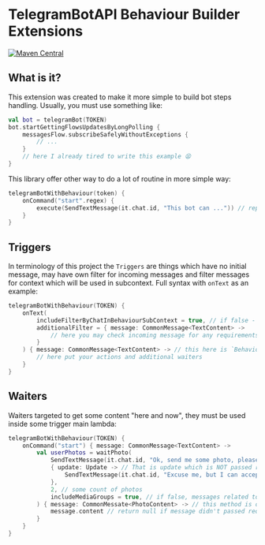 # TelegramBotAPI Behaviour Builder Extensions

[![Maven Central](https://maven-badges.herokuapp.com/maven-central/dev.inmo/tgbotapi.behaviour_builder/badge.svg)](https://maven-badges.herokuapp.com/maven-central/dev.inmo/tgbotapi.behaviour_builder)

## What is it?

This extension was created to make it more simple to build bot steps handling. Usually, you must use something like:

```kotlin
val bot = telegramBot(TOKEN)
bot.startGettingFlowsUpdatesByLongPolling {
    messagesFlow.subscribeSafelyWithoutExceptions {
        // ...
    }
    // here I already tired to write this example 😫
}
```

This library offer other way to do a lot of routine in more simple way:

```kotlin
telegramBotWithBehaviour(token) {
    onCommand("start".regex) {
        execute(SendTextMessage(it.chat.id, "This bot can ...")) // replaceable with reply(it, "This bot can ...") when you are using `tgbotapi.extensions.api`
    }
}
```

## Triggers

In terminology of this project the `Triggers` are things which have no initial message, may have own filter for incoming
messages and filter messages for context which will be used in subcontext. Full syntax with `onText` as an example:

```kotlin
telegramBotWithBehaviour(TOKEN) {
    onText(
        includeFilterByChatInBehaviourSubContext = true, // if false - last lambda will receive all messages instead of filtered by chat messages
        additionalFilter = { message: CommonMessage<TextContent> ->
            // here you may check incoming message for any requirements before it will be passed to the main lambda
        }
    ) { message: CommonMessage<TextContent> -> // this here is `BehaviourContext`
        // here put your actions and additional waiters
    }
}
```

## Waiters

Waiters targeted to get some content "here and now", they must be used inside some trigger main lambda:

```kotlin
telegramBotWithBehaviour(TOKEN) {
    onCommand("start") { message: CommonMessage<TextContent> ->
        val userPhotos = waitPhoto(
            SendTextMessage(it.chat.id, "Ok, send me some photo, please"), // init request, can be any `Request` object
            { update: Update -> // That is update which is NOT passed requirements. In current context we expect some photo, but received something else
                SendTextMessage(it.chat.id, "Excuse me, but I can accept only photos") // it could be null
            },
            2, // some count of photos
            includeMediaGroups = true, // if false, messages related to some media group will be skipped and recognized as incorrect
        ) { message: CommonMessate<PhotoContent> -> // this method is optional and you can use it in case you want to add some additional requirements checks
            message.content // return null if message didn't passed requirements
        }
    }
}
```
